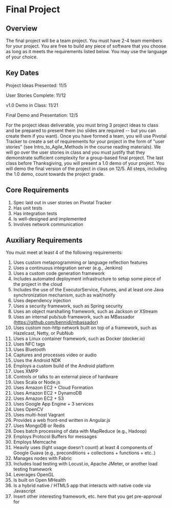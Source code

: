 Final Project
=============

Overview
--------
The final project will be a team project. You must have 2-4 team members for your project. You are free to build any piece of software that you choose as long as it meets the requirements listed below. You may use the language of your choice.

Key Dates
---------
Project Ideas Presented: 11/5

User Stories Complete: 11/12

v1.0 Demo in Class: 11/21

Final Demo and Presentation: 12/5

For the project ideas deliverable, you must bring 3 project ideas to class and be prepared to present them (no slides are required -- but you can create them if you want). Once you have formed a team, you will use Pivotal Tracker to create a set of requirements for your project in the form of "user stories" (see Intro_to_Agile_Methods in the course reading materials). We will go over the user stories in class and you must justify that they demonstrate sufficient complexity for a group-based final project. The last class before Thanksgiving, you will present a 1.0 demo of your project. You will demo the final version of the project in class on 12/5. All steps, including the 1.0 demo, count towards the project grade.

Core Requirements
--------------------
1. Spec laid out in user stories on Pivotal Tracker
2. Has unit tests
3. Has integration tests
4. Is well-designed and implemented
5. Involves network communication

Auxiliary Requirements
-----------------------
You must meet at least 4 of the following requirements:

1. Uses custom metaprogramming or language reflection features
2. Uses a continuous integration server (e.g., Jenkins) 
3. Uses a custom code generation framework 
4. Includes automated deployment infrastructure to setup some piece of the project in the cloud 
5. Includes the use of the ExecutorService, Futures, and at least one Java synchronization mechanism, such as wait/notify 
6. Uses dependency injection 
7. Uses a security framework, such as Spring security 
8. Uses an object marshalling framework, such as Jackson or XStream
9. Uses an internal pub/sub framework, such as MBassador (https://github.com/bennidi/mbassador)
10. Uses custom non-http network built on top of a framework, such as Hazelcast, Netty, or PubNub
11. Uses a Linux container framework, such as Docker (docker.io)
12. Uses NFC tags
13. Uses Bluetooth
14. Captures and processes video or audio
15. Uses the Android NDK
16. Employs a custom build of the Android platform 
17. Uses XMPP
18. Controls or talks to an external piece of hardware
19. Uses Scala or Node.js
20. Uses Amazon EC2 + Cloud Formation
21. Uses Amazon EC2 + DynamoDB
22. Uses Amazon EC2 + S3
23. Uses Google App Engine + 3 services
24. Uses OpenCV
25. Uses multi-host Vagrant
26. Provides a web front-end written in Angular.js
27. Uses MongoDB or Redis
28. Does batch processing of data with MapReduce (e.g., Hadoop)
29. Employs Protocol Buffers for messages
30. Employs Memcache
31. Heavily uses (light usage doesn't count) at least 4 components of Google Guava (e.g., preconditions + collections + functions + etc..)
32. Manages nodes with Fabric
33. Includes load testing with Locust.io, Apache JMeter, or another load testing framework
32. Leverages OpenGL
33. Is built on Open MHealth
34. Is a hybrid native / HTML5 app that interacts with native code via Javascript
35. Insert other interesting framework, etc. here that you get pre-approval for 

